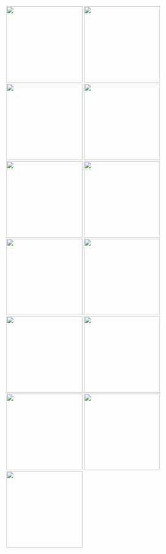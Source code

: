 <img src="https://user-images.githubusercontent.com/47055686/100389912-0f1bac00-302f-11eb-8130-24cf7bbcce4c.jpg" width=200 heigth=600 />
<img src="https://user-images.githubusercontent.com/47055686/100389940-265a9980-302f-11eb-9755-cbd50450be57.jpg" width=200 heigth=600 />
<img src="https://user-images.githubusercontent.com/47055686/100389965-35414c00-302f-11eb-98a3-9836a9f60343.jpg" width=200 heigth=600 />
<img src="https://user-images.githubusercontent.com/47055686/100389950-2ce91100-302f-11eb-8c28-c185fe27fa49.jpg" width=200 heigth=600 />
<img src="https://user-images.githubusercontent.com/47055686/100389956-2f4b6b00-302f-11eb-8d72-61cad754eb8f.jpg" width=200 heigth=600 />
<img src="https://user-images.githubusercontent.com/47055686/100389981-3ecab400-302f-11eb-9bdd-40c87e73cc06.jpg" width=200 heigth=600 />

<img src="https://user-images.githubusercontent.com/47055686/100390686-91a56b00-3031-11eb-8d80-ea6d5523b192.jpg" width=200 heigth=600 />
<img src="https://user-images.githubusercontent.com/47055686/100390030-63269080-302f-11eb-8a04-265bed60b580.jpg" width=200 heigth=600 />


<img src="https://user-images.githubusercontent.com/47055686/100390032-64f05400-302f-11eb-9e20-d25bd26159a9.jpg" width=200 heigth=600 />
<img src="https://user-images.githubusercontent.com/47055686/100390044-6ae63500-302f-11eb-9d9a-c0c77a7dff52.jpg" width=200 heigth=600 />
<img src="https://user-images.githubusercontent.com/47055686/100390054-6de12580-302f-11eb-9c13-bcb3424f7672.jpg" width=200 heigth=600 />
<img src="https://user-images.githubusercontent.com/47055686/100390057-6faae900-302f-11eb-8a44-5ed8b8d6da85.jpg" width=200 heigth=600 />
<img src="https://user-images.githubusercontent.com/47055686/100390063-73d70680-302f-11eb-9171-2cb4524c8ea5.jpg" width=200 heigth=600 />




